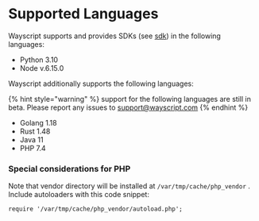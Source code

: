 # Supported Languages

Wayscript supports and provides SDKs (see [sdk](../using-wayscript/sdk/ "mention")) in the following languages:

* Python 3.10
* Node v.6.15.0

Wayscript additionally supports the following languages:&#x20;

{% hint style="warning" %}
support for the following languages are still in beta. Please report any issues to  [support@wayscript.com](mailto:support@wayscript.com)
{% endhint %}

* Golang 1.18
* Rust 1.48
* Java 11
* PHP 7.4

### Special considerations for PHP

Note that vendor directory will be installed at `/var/tmp/cache/php_vendor` . Include autoloaders with this code snippet:

```
require '/var/tmp/cache/php_vendor/autoload.php';
```
